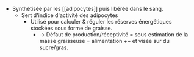 - Synthétisée par les [[adipocytes]] puis libérée dans le sang. 
	- Sert d'indice d'activité des adipocytes
		- Utilisé pour calculer & réguler les réserves énergétiques stockées sous forme de graisse.
			- -> Défaut de production/réceptivité = sous estimation de la masse graisseuse = alimentation ++ et visée sur du sucre/gras.